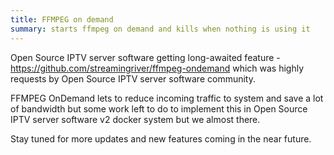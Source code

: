 ```yaml
---
title: FFMPEG on demand
summary: starts ffmpeg on demand and kills when nothing is using it
---
```


Open Source IPTV server software getting long-awaited feature - <https://github.com/streamingriver/ffmpeg-ondemand> which was highly requests by Open Source IPTV server software community.

FFMPEG OnDemand lets to reduce incoming traffic to system and save a lot of bandwidth but some work left to do to implement this in Open Source IPTV server software v2 docker system but we almost there.

Stay tuned for more updates and new features coming in the near future.


